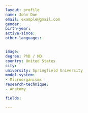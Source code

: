 ```yaml
---
layout: profile
name: John Doe
email: example@gmail.com
gender: 
birth-year: 
active-since: 
other-languages: 


image: 
degree: PhD / MD
country: United States
city: 
university: Springfield University
model-system: 
- Microorganisms
research-technique: 
- Anatomy

fields: 

---
```


